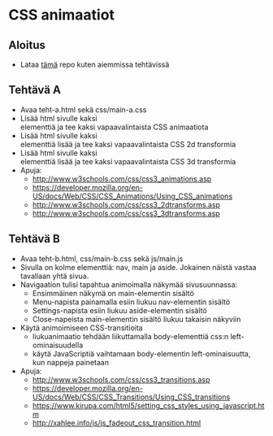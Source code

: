 # CSS animaatiot

## Aloitus
* Lataa [tämä](https://github.com/ilkkamtk/WebPerAnim) repo kuten aiemmissa tehtävissä

## Tehtävä A 
  * Avaa teht-a.html sekä css/main-a.css
  * Lisää html sivulle kaksi <div> elementtiä ja tee kaksi vapaavalintaista CSS animaatiota
  * Lisää html sivulle kaksi <div> elementtiä lisää ja tee kaksi vapaavalintaista CSS 2d transformia
  * Lisää html sivulle kaksi <div> elementtiä lisää ja tee kaksi vapaavalintaista CSS 3d transformia
  * Apuja: 
    * http://www.w3schools.com/css/css3_animations.asp
    * https://developer.mozilla.org/en-US/docs/Web/CSS/CSS_Animations/Using_CSS_animations
    * http://www.w3schools.com/css/css3_2dtransforms.asp
    * http://www.w3schools.com/css/css3_3dtransforms.asp

## Tehtävä B 
  * Avaa teht-b.html, css/main-b.css sekä js/main.js
  * Sivulla on kolme elementtiä: nav, main ja aside. Jokainen näistä vastaa tavallaan yhtä sivua.
  * Navigaation tulisi tapahtua animoimalla näkymää sivusuunnassa: 
    * Ensimmäinen näkymä on main-elementin sisältö
    * Menu-napista painamalla esiin liukuu nav-elementin sisältö
    * Settings-napista esiin liukuu aside-elementin sisältö
    * Close-napeista main-elementin sisältö liukuu takaisin näkyviin
  * Käytä animoimiseen CSS-transitioita
    * liukuanimaatio tehdään liikuttamalla body-elementtiä css:n left-ominaisuudella
    * käytä JavaScriptiä vaihtamaan body-elementin left-ominaisuutta, kun nappeja painetaan
  * Apuja:
    * http://www.w3schools.com/css/css3_transitions.asp
    * https://developer.mozilla.org/en-US/docs/Web/CSS/CSS_Transitions/Using_CSS_transitions
    * https://www.kirupa.com/html5/setting_css_styles_using_javascript.htm
    * http://xahlee.info/js/js_fadeout_css_transition.html

